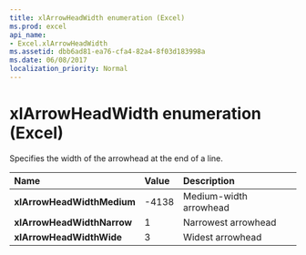 ```yaml
---
title: xlArrowHeadWidth enumeration (Excel)
ms.prod: excel
api_name:
- Excel.xlArrowHeadWidth
ms.assetid: dbb6ad81-ea76-cfa4-82a4-8f03d183998a
ms.date: 06/08/2017
localization_priority: Normal
---
```



# xlArrowHeadWidth enumeration (Excel)

Specifies the width of the arrowhead at the end of a line.

|Name|Value|Description|
|:-----|:-----|:-----|
| **xlArrowHeadWidthMedium**|-4138|Medium-width arrowhead|
| **xlArrowHeadWidthNarrow**|1|Narrowest arrowhead|
| **xlArrowHeadWidthWide**|3|Widest arrowhead|

